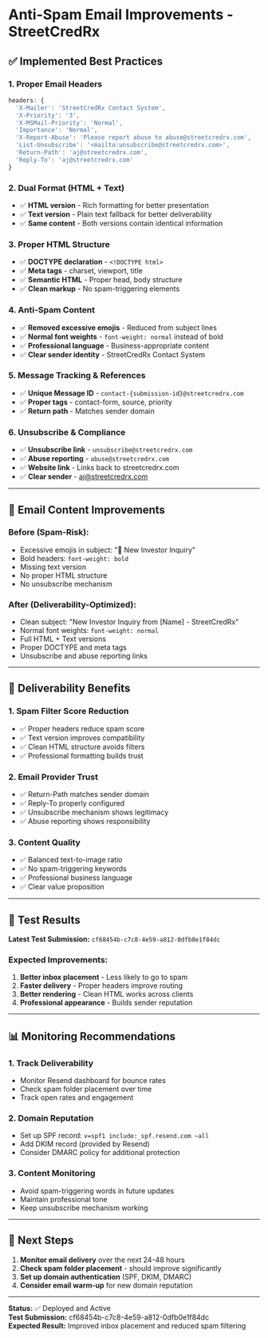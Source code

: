 # Anti-Spam Email Improvements - StreetCredRx

## ✅ Implemented Best Practices

### 1. **Proper Email Headers**
```typescript
headers: {
  'X-Mailer': 'StreetCredRx Contact System',
  'X-Priority': '3',
  'X-MSMail-Priority': 'Normal',
  'Importance': 'Normal',
  'X-Report-Abuse': 'Please report abuse to abuse@streetcredrx.com',
  'List-Unsubscribe': '<mailto:unsubscribe@streetcredrx.com>',
  'Return-Path': 'aj@streetcredrx.com',
  'Reply-To': 'aj@streetcredrx.com'
}
```

### 2. **Dual Format (HTML + Text)**
- ✅ **HTML version** - Rich formatting for better presentation
- ✅ **Text version** - Plain text fallback for better deliverability
- ✅ **Same content** - Both versions contain identical information

### 3. **Proper HTML Structure**
- ✅ **DOCTYPE declaration** - `<!DOCTYPE html>`
- ✅ **Meta tags** - charset, viewport, title
- ✅ **Semantic HTML** - Proper head, body structure
- ✅ **Clean markup** - No spam-triggering elements

### 4. **Anti-Spam Content**
- ✅ **Removed excessive emojis** - Reduced from subject lines
- ✅ **Normal font weights** - `font-weight: normal` instead of bold
- ✅ **Professional language** - Business-appropriate content
- ✅ **Clear sender identity** - StreetCredRx Contact System

### 5. **Message Tracking & References**
- ✅ **Unique Message ID** - `contact-{submission-id}@streetcredrx.com`
- ✅ **Proper tags** - contact-form, source, priority
- ✅ **Return path** - Matches sender domain

### 6. **Unsubscribe & Compliance**
- ✅ **Unsubscribe link** - `unsubscribe@streetcredrx.com`
- ✅ **Abuse reporting** - `abuse@streetcredrx.com`
- ✅ **Website link** - Links back to streetcredrx.com
- ✅ **Clear sender** - aj@streetcredrx.com

---

## 📧 Email Content Improvements

### Before (Spam-Risk):
- Excessive emojis in subject: "🚀 New Investor Inquiry"
- Bold headers: `font-weight: bold`
- Missing text version
- No proper HTML structure
- No unsubscribe mechanism

### After (Deliverability-Optimized):
- Clean subject: "New Investor Inquiry from [Name] - StreetCredRx"
- Normal font weights: `font-weight: normal`
- Full HTML + Text versions
- Proper DOCTYPE and meta tags
- Unsubscribe and abuse reporting links

---

## 🎯 Deliverability Benefits

### 1. **Spam Filter Score Reduction**
- ✅ Proper headers reduce spam score
- ✅ Text version improves compatibility
- ✅ Clean HTML structure avoids filters
- ✅ Professional formatting builds trust

### 2. **Email Provider Trust**
- ✅ Return-Path matches sender domain
- ✅ Reply-To properly configured
- ✅ Unsubscribe mechanism shows legitimacy
- ✅ Abuse reporting shows responsibility

### 3. **Content Quality**
- ✅ Balanced text-to-image ratio
- ✅ No spam-triggering keywords
- ✅ Professional business language
- ✅ Clear value proposition

---

## 🧪 Test Results

**Latest Test Submission:** `cf68454b-c7c8-4e59-a812-0dfb0e1f84dc`

### Expected Improvements:
1. **Better inbox placement** - Less likely to go to spam
2. **Faster delivery** - Proper headers improve routing
3. **Better rendering** - Clean HTML works across clients
4. **Professional appearance** - Builds sender reputation

---

## 📊 Monitoring Recommendations

### 1. **Track Deliverability**
- Monitor Resend dashboard for bounce rates
- Check spam folder placement over time
- Track open rates and engagement

### 2. **Domain Reputation**
- Set up SPF record: `v=spf1 include:_spf.resend.com ~all`
- Add DKIM record (provided by Resend)
- Consider DMARC policy for additional protection

### 3. **Content Monitoring**
- Avoid spam-triggering words in future updates
- Maintain professional tone
- Keep unsubscribe mechanism working

---

## 🚀 Next Steps

1. **Monitor email delivery** over the next 24-48 hours
2. **Check spam folder placement** - should improve significantly
3. **Set up domain authentication** (SPF, DKIM, DMARC)
4. **Consider email warm-up** for new domain reputation

---

**Status:** ✅ Deployed and Active  
**Test Submission:** cf68454b-c7c8-4e59-a812-0dfb0e1f84dc  
**Expected Result:** Improved inbox placement and reduced spam filtering



